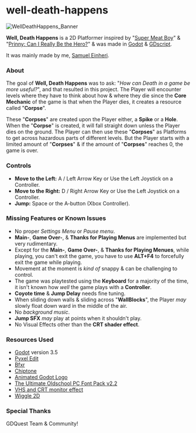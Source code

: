 # well-death-happens

![WellDeathHappens_Banner](https://github.com/niceFunction/well-death-happens/assets/17195798/d427602d-9033-449d-86c7-d9315b8ff95e)

**Well, Death Happens** is a 2D Platformer inspired by "[Super Meat Boy](https://store.steampowered.com/app/40800/Super_Meat_Boy/)" & "[Prinny: Can I Really Be the Hero?](https://disgaea.fandom.com/wiki/Prinny:_Can_I_Really_Be_the_Hero%3F)" & was made in [Godot](https://godotengine.org/) & [GDscript](https://docs.godotengine.org/en/stable/tutorials/scripting/gdscript/gdscript_basics.html).

It was mainly made by me, [Samuel Einheri](https://www.samueleinheri.com/about).

### **About**
The goal of **Well, Death Happens** was to ask: "*How can Death in a game be more useful?*", and that resulted in this project. The Player will encounter levels where they have to think about how & where they die since the **Core Mechanic** of the game is that when the Player dies, it creates a resource called "**Corpse**".

These "**Corpses**" are created upon the Player either, a **Spike** or a **Hole**. When the "**Corpse**" is created, it will fall straight down unless the Player dies on the ground.
The Player can then use these "**Corpses**" as Platforms to get across hazardous parts of different levels. But the Player starts with a limited amount of "**Corpses**" & if the amount of "**Corpses**" reaches 0, the game is over.

### **Controls**
- **Move to the Left:** A / Left Arrow Key or Use the Left Joystick on a Controller.
- **Move to the Right:** D / Right Arrow Key or Use the Left Joystick on a Controller.
- **Jump:** Space or the A-button (Xbox Controller).

### **Missing Features or Known Issues**
- No proper _Settings Menu_ or _Pause menu_.
- **Main-**, **Game Over-**, & **Thanks for Playing Menus** are implemented but very rudimentary.
- Except for the **Main-**, **Game Over-**, & **Thanks for Playing Menues**, while playing, you can't exit the game, you have to use **ALT+F4** to forcefully exit the game while playing.
- Movement at the moment is *kind of* snappy & can be challenging to control.
- The game was playtested using the **Keyboard** for a majority of the time, it isn't known how *well* the game plays with a **Controller**.
- **Coyote time** & **Jump Delay** needs fine tuning.
- When sliding down walls & sliding across "**WallBlocks**", the Player _may_ slowly float down ward in the middle of the air.
- No _background music_.
- **Jump SFX** _may_ play at points when it shouldn't play.
- No Visual Effects other than the **CRT shader effect**.

### Resources Used
- [Godot](https://godotengine.org/) version 3.5
- [Pyxel Edit](https://www.pyxeledit.com/)
- [Bfxr](https://www.bfxr.net/)
- [Chiptone](https://sfbgames.itch.io/chiptone)
- [Animated Godot Logo](https://www.reddit.com/r/godot/comments/kne7j7/animated_godot_logo/)
- [The Ultimate Oldschool PC Font Pack v2.2](https://int10h.org/oldschool-pc-fonts/readme/)
- [VHS and CRT monitor effect](https://godotshaders.com/shader/vhs-and-crt-monitor-effect/)
- [Wiggle 2D](https://godotshaders.com/shader/wiggle-2d/)

### **Special Thanks**
GDQuest Team & Community!
